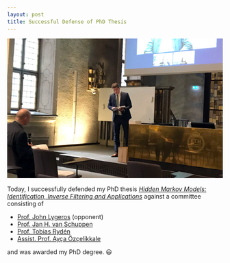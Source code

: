 ```yaml
---
layout: post
title: Successful Defense of PhD Thesis
---
```


<p align="center">
    <img width="550" src="/img/disp.jpg">
</p>

Today, I successfully defended my PhD thesis [*Hidden Markov Models: Identification,
Inverse Filtering and
Applications*](https://kth.diva-portal.org/smash/get/diva2:1428900/FULLTEXT01.pdf) against
a committee consisting of

- [Prof. John Lygeros](https://scholar.google.com/citations?user=zIRQZ44AAAAJ&hl=en) (opponent)
- [Prof. Jan H. van Schuppen](https://en.wikipedia.org/wiki/Jan_H._van_Schuppen)
- [Prof. Tobias Rydén](https://se.linkedin.com/in/rydentobias)
- [Assist. Prof. Ayça Özçelikkale](https://sites.google.com/site/aycaozcelikkale/)

and was awarded my PhD degree. 😃

